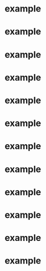 # example
# example
# example
# example
# example
# example
# example
# example
# example
# example
# example
# example
